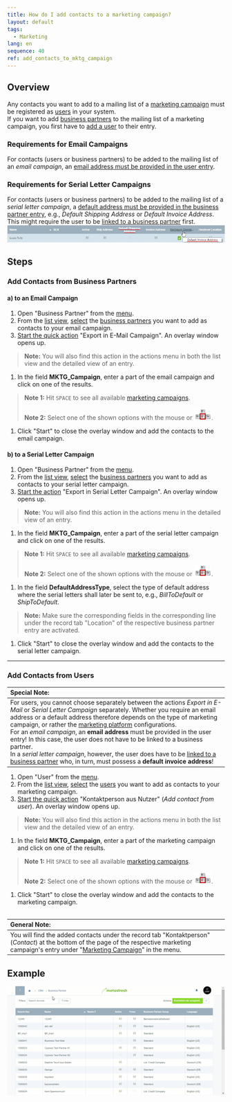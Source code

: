 ```yaml
---
title: How do I add contacts to a marketing campaign?
layout: default
tags:
  - Marketing
lang: en
sequence: 40
ref: add_contacts_to_mktg_campaign
---
```


## Overview
Any contacts you want to add to a mailing list of a [marketing campaign](Create_MKTG_campaign) must be registered as [users](Add_user) in your system.<br>
If you want to add [business partners](New_Business_Partner) to the mailing list of a marketing campaign, you first have to [add a user](Add_user_to_BPartner) to their entry.

### Requirements for Email Campaigns
For contacts (users or business partners) to be added to the mailing list of an *email campaign*, an [email address must be provided in the user entry](Add_user).

### Requirements for Serial Letter Campaigns
For contacts (users or business partners) to be added to the mailing list of a *serial letter campaign*, a [default address must be provided in the business partner entry](Add_address_tab), e.g., *Default Shipping Address* or *Default Invoice Address*. This might require the user to be [linked to a business partner](Assign_BPartner_to_user) first.<br> ![](assets/Default_Address.png)

## Steps

### Add Contacts from Business Partners

#### a) to an Email Campaign
1. Open "Business Partner" from the [menu](Menu).
1. From the [list view](ViewModes), [select](RecordSelection) the [business partners](New_Business_Partner) you want to add as contacts to your email campaign.
1. [Start the quick action](StartAction) "Export in E-Mail Campaign". An overlay window opens up.
 >**Note:** You will also find this action in the actions menu in both the list view and the detailed view of an entry.

1. In the field **MKTG_Campaign**, enter a part of the email campaign and click on one of the results.
 >**Note 1:** Hit `SPACE` to see all available [marketing campaigns](Create_MKTG_campaign).<br><br>
 >**Note 2:** Select one of the shown options with the mouse or ![](../DE/assets/Workflow_Auftrag_Bis_Rechnung_WebUI-73797.png).

1. Click "Start" to close the overlay window and add the contacts to the email campaign.

#### b) to a Serial Letter Campaign
1. Open "Business Partner" from the [menu](Menu).
1. From the [list view](ViewModes), [select](RecordSelection) the [business partners](New_Business_Partner) you want to add as contacts to your serial letter campaign.
1. [Start the action](StartAction) "Export in Serial Letter Campaign". An overlay window opens up.
 >**Note:** You will also find this action in the actions menu in the detailed view of an entry.

1. In the field **MKTG_Campaign**, enter a part of the serial letter campaign and click on one of the results.
 >**Note 1:** Hit `SPACE` to see all available [marketing campaigns](Create_MKTG_campaign).<br><br>
 >**Note 2:** Select one of the shown options with the mouse or ![](../DE/assets/Workflow_Auftrag_Bis_Rechnung_WebUI-73797.png).

1. In the field **DefaultAddressType**, select the type of default address where the serial letters shall later be sent to, e.g., *BillToDefault* or *ShipToDefault*.
 >**Note:** Make sure the corresponding fields in the corresponding line under the record tab "Location" of the respective business partner entry are activated.

1. Click "Start" to close the overlay window and add the contacts to the serial letter campaign.

---

### Add Contacts from Users

| **Special Note:** |
| :- |
| For users, you cannot choose separately between the actions *Export in E-Mail* or *Serial Letter Campaign* separately. Whether you require an email address or a default address therefore depends on the type of marketing campaign, or rather the [marketing platform](Create_MKTG_platform) configurations.<br> For an *email campaign*, an **email address** must be provided in the user entry! In this case, the user does not have to be linked to a business partner.<br> In a *serial letter campaign*, however, the user does have to be [linked to a business partner](Assign_BPartner_to_user) who, in turn, must possess a **default invoice address**! |

1. Open "User" from the [menu](Menu).
1. From the [list view](ViewModes), [select](RecordSelection) the [users](Add_user) you want to add as contacts to your marketing campaign.
1. [Start the quick action](StartAction) "Kontaktperson aus Nutzer" (*Add contact from user*). An overlay window opens up.
 >**Note:** You will also find this action in the actions menu in both the list view and the detailed view of an entry.

1. In the field **MKTG_Campaign**, enter a part of the marketing campaign and click on one of the results.
 >**Note 1:** Hit `SPACE` to see all available [marketing campaigns](Create_MKTG_campaign).<br><br>
 >**Note 2:** Select one of the shown options with the mouse or ![](../DE/assets/Workflow_Auftrag_Bis_Rechnung_WebUI-73797.png).

1. Click "Start" to close the overlay window and add the contacts to the marketing campaign.
<br><br>

| **General Note:** |
| :- |
| You will find the added contacts under the record tab "Kontaktperson" (*Contact*) at the bottom of the page of the respective marketing campaign's entry under "[Marketing Campaign](Menu)" in the menu. |

## Example
![](assets/Add_contacts_to_MKTG_campaign.gif)
